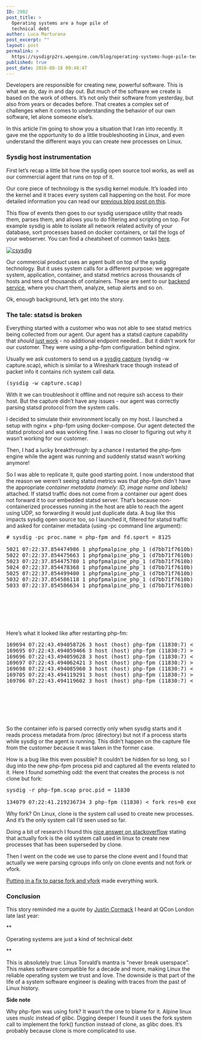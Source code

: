 ```yaml
---
ID: 2902
post_title: >
  Operating systems are a huge pile of
  technical debt
author: Luca Marturana
post_excerpt: ""
layout: post
permalink: >
  https://sysdigrp2rs.wpengine.com/blog/operating-systems-huge-pile-technical-debt/
published: true
post_date: 2016-08-18 09:48:47
---
```

Developers are responsible for creating new, powerful software. This is what we do, day in and day out. But much of the software we create is based on the work of others. It’s not only their software from yesterday, but also from years or decades before. That creates a complex set of challenges when it comes to understanding the behavior of our own software, let alone someone else’s.

In this article I’m going to show you a situation that I ran into recently. It gave me the opportunity to do a little troubleshooting in Linux, and even understand the different ways you can create new processes on Linux.

### Sysdig host instrumentation

First let’s recap a little bit how the sysdig open source tool works, as well as our commercial agent that runs on top of it.

Our core piece of technology is the sysdig kernel module. It’s loaded into the kernel and it traces every system call happening on the host. For more detailed information you can read our [previous blog post on this][1].

This flow of events then goes to our sysdig userspace utility that reads them, parses them, and allows you to do filtering and scripting on top. For example sysdig is able to isolate all network related activity of your database, sort processes based on docker containers, or tail the logs of your webserver. You can find a cheatsheet of common tasks [here][2].

<a rel="lightbox-0" href="/wp-content/uploads/2016/03/Sysdig-Trace-Capture-3.png"></a>[![csysdig][3]][3] 

Our commercial product uses an agent built on top of the sysdig technology. But it uses system calls for a different purpose: we aggregate system, application, container, and statsd metrics across thousands of hosts and tens of thousands of containers. These are sent to our [backend service][4], where you chart them, analyze, setup alerts and so on.

Ok, enough background, let’s get into the story.

### The tale: statsd is broken

Everything started with a customer who was not able to see statsd metrics being collected from our agent. Our agent has a statsd capture capability that *should* [just work][5] - no additional endpoint needed... But it didn’t work for our customer. They were using a php-fpm configuration behind nginx.

Usually we ask customers to send us a [sysdig capture][6] (sysdig -w capture.scap), which is similar to a Wireshark trace though instead of packet info it contains rich system call data.

<pre>(sysdig -w capture.scap)</pre>

With it we can troubleshoot it offline and not require ssh access to their host. But the capture didn’t have any issues - our agent was correctly parsing statsd protocol from the system calls.

I decided to simulate their environment locally on my host. I launched a setup with nginx + php-fpm using docker-compose. Our agent detected the statsd protocol and was working fine. I was no closer to figuring out why it wasn’t working for our customer.

Then, I had a lucky breakthrough: by a chance I restarted the php-fpm engine while the agent was running and suddenly statsd wasn’t working anymore!

So I was able to replicate it, quite good starting point. I now understood that the reason we weren’t seeing statsd metrics was that php-fpm didn't have the appropriate *container metadata (namely: ID, image name and labels)* attached. If statsd traffic does not come from a container our agent does not forward it to our embedded statsd server. That’s because non-containerized processes running in the host are able to reach the agent using UDP, so forwarding it would just duplicate data. A bug like this impacts sysdig open source too, so I launched it, filtered for statsd traffic and asked for container metadata (using -pc command line argument):

<pre># sysdig -pc proc.name = php-fpm and fd.sport = 8125

5021 07:22:37.854474986 1 phpfpmalpine_php_1 (d7bb71f7610b) php-fpm (11641:7) &lt; connect res=0 tuple=127.0.0.1:41816-&gt;127.0.0.1:8125
5022 07:22:37.854475663 1 phpfpmalpine_php_1 (d7bb71f7610b) php-fpm (11641:7) &gt; fcntl fd=5(&lt;4u&gt;127.0.0.1:41816-&gt;127.0.0.1:8125) cmd=5(F_SETFL)
5023 07:22:37.854475780 1 phpfpmalpine_php_1 (d7bb71f7610b) php-fpm (11641:7) &lt; fcntl res=0(&lt;3t&gt;:::9000)
5024 07:22:37.854478368 1 phpfpmalpine_php_1 (d7bb71f7610b) php-fpm (11641:7) &gt; sendto fd=5(&lt;4u&gt;127.0.0.1:41816-&gt;127.0.0.1:8125) size=34 tuple=NULL
5025 07:22:37.854499400 1 phpfpmalpine_php_1 (d7bb71f7610b) php-fpm (11641:7) &lt; sendto res=34 data=app.metrics.foo:0.38912133891213|g
5032 07:22:37.854586118 1 phpfpmalpine_php_1 (d7bb71f7610b) php-fpm (11641:7) &gt; close fd=5(&lt;4u&gt;127.0.0.1:41816-&gt;127.0.0.1:8125)
5033 07:22:37.854586634 1 phpfpmalpine_php_1 (d7bb71f7610b) php-fpm (11641:7) &lt; close res=0
<!--4u-->

<!--4u-->

<!--3t-->

<!--4u--></pre>

Here’s what it looked like after restarting php-fm:

<pre>169694 07:22:43.494058726 3 host (host) php-fpm (11830:7) &lt; connect res=0 tuple=127.0.0.1:40687-&gt;127.0.0.1:8125
169695 07:22:43.494059466 3 host (host) php-fpm (11830:7) &gt; fcntl fd=5(&lt;4u&gt;127.0.0.1:40687-&gt;127.0.0.1:8125) cmd=5(F_SETFL)
169696 07:22:43.494059628 3 host (host) php-fpm (11830:7) &lt; fcntl res=0(&lt;6&gt;)
169697 07:22:43.494062421 3 host (host) php-fpm (11830:7) &gt; sendto fd=5(&lt;4u&gt;127.0.0.1:40687-&gt;127.0.0.1:8125) size=34 tuple=NULL
169698 07:22:43.494085960 3 host (host) php-fpm (11830:7) &lt; sendto res=34 data=app.metrics.foo:0.71194379391101|g
169705 07:22:43.494119291 3 host (host) php-fpm (11830:7) &gt; close fd=5(&lt;4u&gt;127.0.0.1:40687-&gt;127.0.0.1:8125)
169706 07:22:43.494119602 3 host (host) php-fpm (11830:7) &lt; close res=0
<!--4u-->

<!--4u-->

<!--6-->

<!--4u--></pre>

So the container info is parsed correctly only when sysdig starts and it reads process metadata from /proc (directory) but not if a process starts while sysdig or the agent is running. This didn’t happen on the capture file from the customer because it was taken in the former case.

How is a bug like this even possible? It couldn’t be hidden for so long, so I dug into the new php-fpm process pid and captured all the events related to it. Here I found something odd: the event that creates the process is not clone but fork:

<pre>sysdig -r php-fpm.scap proc.pid = 11830

134079 07:22:41.219236734 3 php-fpm (11830) &lt; fork res=0 exe=php-fpm args= tid=11830(php-fpm) pid=11830(php-fpm) ptid=11801(php-fpm) cwd=/var/www/html fdlimit=1048576 pgft_maj=0 pgft_min=0 vm_size=39816 vm_rss=4796 vm_swap=0 comm=php-fpm cgroups=cpuset=/docker/d7bb71f7610b01172a9b87cd09ac04709d4239f2acc73f6e237adbafc30993... flags=0 uid=0 gid=0 vtid=7 vpid=7
</pre>

Why fork? On Linux, clone is the system call used to create new processes. And it’s the only system call I’d seen used so far.

Doing a bit of research I found this [nice answer on stackoverflow][7] stating that actually fork is the old system call used in linux to create new processes that has been superseded by clone.

Then I went on the code we use to parse the clone event and I found that actually we were parsing cgroups info only on clone events and not fork or vfork.

[Putting in a fix to parse fork and vfork][8] made everything work.



### Conclusion



This story reminded me a quote by [Justin Cormack][9] I heard at QCon London late last year:

**

Operating systems are just a kind of technical debt

** 

This is absolutely true: Linus Torvald’s mantra is “never break userspace”. This makes software compatible for a decade and more, making Linux the reliable operating system we trust and love. The downside is that part of the life of a system software engineer is dealing with traces from the past of Linux history.



**Side note**



Why php-fpm was using fork? It wasn’t the one to blame for it. Alpine linux uses muslc instead of glibc. Digging deeper I found it uses the fork system call to implement the fork() function instead of clone, as glibc does. It’s probably because clone is more complicated to use.

 [1]: https://sysdigrp2rs.wpengine.com/blog/sysdig-vs-dtrace-vs-strace-a-technical-discussion/
 [2]: https://sysdigrp2rs.wpengine.com/blog/linux-troubleshooting-cheatsheet/
 [3]: /wp-content/uploads/2016/03/Sysdig-Trace-Capture-3.png
 [4]: https://sysdigrp2rs.wpengine.com/
 [5]: https://sysdigrp2rs.wpengine.com/blog/how-to-collect-statsd-metrics-in-containers/
 [6]: https://sysdigrp2rs.wpengine.com/blog/troubleshooting-containers-when-theyre-gone/
 [7]: http://unix.stackexchange.com/questions/199686/fork-vs-clone-on-2-6-kernel-linux
 [8]: https://github.com/draios/sysdig/commit/1d6bf842741fbcfc0c843860259356172820d08b
 [9]: https://twitter.com/justincormack
